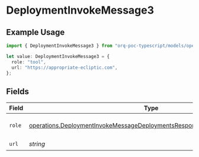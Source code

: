 # DeploymentInvokeMessage3

## Example Usage

```typescript
import { DeploymentInvokeMessage3 } from "orq-poc-typescript/models/operations";

let value: DeploymentInvokeMessage3 = {
  role: "tool",
  url: "https://appropriate-ecliptic.com",
};
```

## Fields

| Field                                                                                                                                                                      | Type                                                                                                                                                                       | Required                                                                                                                                                                   | Description                                                                                                                                                                |
| -------------------------------------------------------------------------------------------------------------------------------------------------------------------------- | -------------------------------------------------------------------------------------------------------------------------------------------------------------------------- | -------------------------------------------------------------------------------------------------------------------------------------------------------------------------- | -------------------------------------------------------------------------------------------------------------------------------------------------------------------------- |
| `role`                                                                                                                                                                     | [operations.DeploymentInvokeMessageDeploymentsResponse200TextEventStreamRole](../../models/operations/deploymentinvokemessagedeploymentsresponse200texteventstreamrole.md) | :heavy_check_mark:                                                                                                                                                         | The role of the prompt message                                                                                                                                             |
| `url`                                                                                                                                                                      | *string*                                                                                                                                                                   | :heavy_check_mark:                                                                                                                                                         | N/A                                                                                                                                                                        |